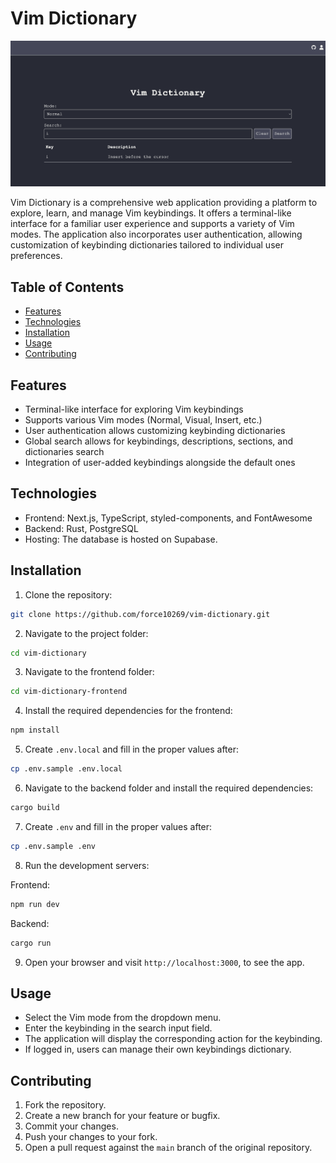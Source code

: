 # Vim Dictionary

![Vim dictionary page](https://raw.githubusercontent.com/force10269/vim-dictionary/main/assets/vim-dictionary.png)

Vim Dictionary is a comprehensive web application providing a platform to explore, learn, and manage Vim keybindings. It offers a terminal-like interface for a familiar user experience and supports a variety of Vim modes. The application also incorporates user authentication, allowing customization of keybinding dictionaries tailored to individual user preferences.

## Table of Contents

- [Features](#features)
- [Technologies](#technologies)
- [Installation](#installation)
- [Usage](#usage)
- [Contributing](#contributing)

## Features

- Terminal-like interface for exploring Vim keybindings
- Supports various Vim modes (Normal, Visual, Insert, etc.)
- User authentication allows customizing keybinding dictionaries
- Global search allows for keybindings, descriptions, sections, and dictionaries search
- Integration of user-added keybindings alongside the default ones

## Technologies

- Frontend: Next.js, TypeScript, styled-components, and FontAwesome
- Backend: Rust, PostgreSQL
- Hosting: The database is hosted on Supabase.

## Installation

1. Clone the repository:

```sh
git clone https://github.com/force10269/vim-dictionary.git
```

2. Navigate to the project folder:

```sh
cd vim-dictionary
```

3. Navigate to the frontend folder:

```sh
cd vim-dictionary-frontend
```

4. Install the required dependencies for the frontend:

```sh
npm install
```

5. Create `.env.local` and fill in the proper values after:

```sh
cp .env.sample .env.local
```

6. Navigate to the backend folder and install the required dependencies:

```sh
cargo build
```

7. Create `.env` and fill in the proper values after:

```sh
cp .env.sample .env
```

8. Run the development servers:

Frontend:

```sh
npm run dev
```

Backend:

```sh
cargo run
```

9. Open your browser and visit `http://localhost:3000`, to see the app.

## Usage

- Select the Vim mode from the dropdown menu.
- Enter the keybinding in the search input field.
- The application will display the corresponding action for the keybinding.
- If logged in, users can manage their own keybindings dictionary.

## Contributing

1. Fork the repository.
2. Create a new branch for your feature or bugfix.
3. Commit your changes.
4. Push your changes to your fork.
5. Open a pull request against the `main` branch of the original repository.
